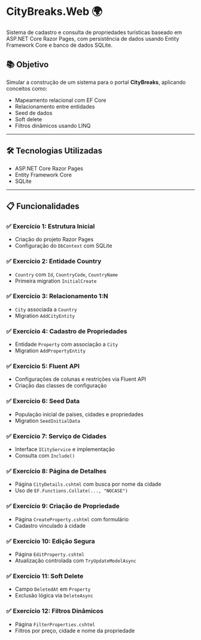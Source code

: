# CityBreaks.Web 🌍

Sistema de cadastro e consulta de propriedades turísticas baseado em ASP.NET Core Razor Pages, com persistência de dados usando Entity Framework Core e banco de dados SQLite.

## 📚 Objetivo

Simular a construção de um sistema para o portal **CityBreaks**, aplicando conceitos como:
- Mapeamento relacional com EF Core
- Relacionamento entre entidades
- Seed de dados
- Soft delete
- Filtros dinâmicos usando LINQ

---

## 🛠️ Tecnologias Utilizadas

- ASP.NET Core Razor Pages
- Entity Framework Core
- SQLite

---

## 📋 Funcionalidades

### ✅ Exercício 1: Estrutura Inicial
- Criação do projeto Razor Pages
- Configuração do `DbContext` com SQLite

### ✅ Exercício 2: Entidade Country
- `Country` com `Id`, `CountryCode`, `CountryName`
- Primeira migration `InitialCreate`

### ✅ Exercício 3: Relacionamento 1:N
- `City` associada a `Country`
- Migration `AddCityEntity`

### ✅ Exercício 4: Cadastro de Propriedades
- Entidade `Property` com associação a `City`
- Migration `AddPropertyEntity`

### ✅ Exercício 5: Fluent API
- Configurações de colunas e restrições via Fluent API
- Criação das classes de configuração

### ✅ Exercício 6: Seed Data
- População inicial de países, cidades e propriedades
- Migration `SeedInitialData`

### ✅ Exercício 7: Serviço de Cidades
- Interface `ICityService` e implementação
- Consulta com `Include()`

### ✅ Exercício 8: Página de Detalhes
- Página `CityDetails.cshtml` com busca por nome da cidade
- Uso de `EF.Functions.Collate(..., "NOCASE")`

### ✅ Exercício 9: Criação de Propriedade
- Página `CreateProperty.cshtml` com formulário
- Cadastro vinculado à cidade

### ✅ Exercício 10: Edição Segura
- Página `EditProperty.cshtml`
- Atualização controlada com `TryUpdateModelAsync`

### ✅ Exercício 11: Soft Delete
- Campo `DeletedAt` em `Property`
- Exclusão lógica via `DeleteAsync`

### ✅ Exercício 12: Filtros Dinâmicos
- Página `FilterProperties.cshtml`
- Filtros por preço, cidade e nome da propriedade
